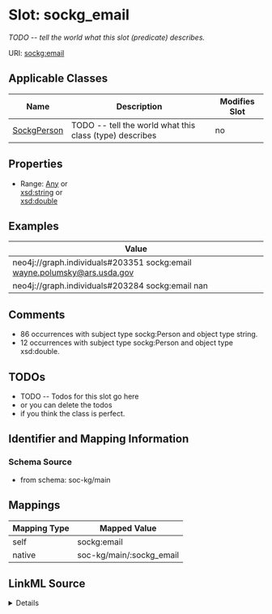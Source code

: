 

# Slot: sockg_email


_TODO -- tell the world what this slot (predicate) describes._





URI: [sockg:email](http://www.semanticweb.org/sockg/ontologies/2024/0/soil-carbon-ontology/email)



<!-- no inheritance hierarchy -->





## Applicable Classes

| Name | Description | Modifies Slot |
| --- | --- | --- |
| [SockgPerson](../classes/SockgPerson.md) | TODO -- tell the world what this class (type) describes |  no  |







## Properties

* Range: [Any](../classes/Any.md)&nbsp;or&nbsp;<br />[xsd:string](http://www.w3.org/2001/XMLSchema#string)&nbsp;or&nbsp;<br />[xsd:double](http://www.w3.org/2001/XMLSchema#double)






## Examples

| Value |
| --- |
| neo4j://graph.individuals#203351 sockg:email wayne.polumsky@ars.usda.gov |
| neo4j://graph.individuals#203284 sockg:email nan |

## Comments

* 86 occurrences with subject type sockg:Person and object type string.
* 12 occurrences with subject type sockg:Person and object type xsd:double.

## TODOs

* TODO -- Todos for this slot go here
* or you can delete the todos
* if you think the class is perfect.

## Identifier and Mapping Information







### Schema Source


* from schema: soc-kg/main




## Mappings

| Mapping Type | Mapped Value |
| ---  | ---  |
| self | sockg:email |
| native | soc-kg/main/:sockg_email |




## LinkML Source

<details>
```yaml
name: sockg_email
description: TODO -- tell the world what this slot (predicate) describes.
todos:
- TODO -- Todos for this slot go here
- or you can delete the todos
- if you think the class is perfect.
comments:
- 86 occurrences with subject type sockg:Person and object type string.
- 12 occurrences with subject type sockg:Person and object type xsd:double.
examples:
- value: neo4j://graph.individuals#203351 sockg:email wayne.polumsky@ars.usda.gov
- value: neo4j://graph.individuals#203284 sockg:email nan
from_schema: soc-kg/main
rank: 1000
slot_uri: sockg:email
alias: sockg_email
domain_of:
- sockg_Person
range: Any
any_of:
- range: string
- range: double

```
</details>